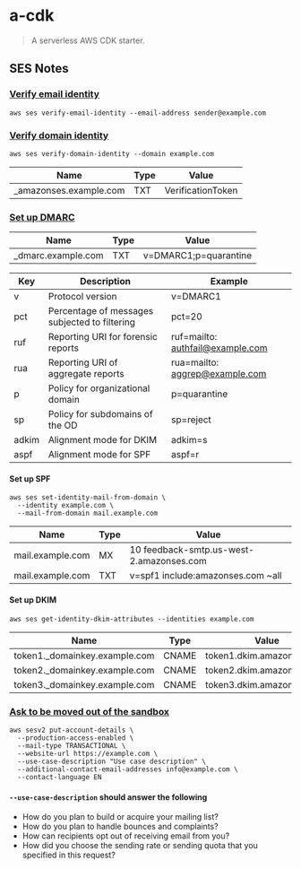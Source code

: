 # a-cdk

> A serverless AWS CDK starter.

## SES Notes

### [Verify email identity](https://docs.aws.amazon.com/ses/latest/DeveloperGuide/verify-email-addresses-procedure.html)

```shell script
aws ses verify-email-identity --email-address sender@example.com
```

### [Verify domain identity](https://docs.aws.amazon.com/ses/latest/DeveloperGuide/verify-domain-procedure.html)

```shell script
aws ses verify-domain-identity --domain example.com
```

| Name                    | Type | Value             |
| ----------------------- | ---- | ----------------- |
| \_amazonses.example.com | TXT  | VerificationToken |

### [Set up DMARC](https://docs.aws.amazon.com/ses/latest/DeveloperGuide/send-email-authentication-dmarc.html)

| Name                | Type | Value                 |
| ------------------- | ---- | --------------------- |
| \_dmarc.example.com | TXT  | v=DMARC1;p=quarantine |

| Key   | Description                                   | Example                           |
| ----- | --------------------------------------------- | --------------------------------- |
| v     | Protocol version                              | v=DMARC1                          |
| pct   | Percentage of messages subjected to filtering | pct=20                            |
| ruf   | Reporting URI for forensic reports            | ruf=mailto\: authfail@example.com |
| rua   | Reporting URI of aggregate reports            | rua=mailto\: aggrep@example.com   |
| p     | Policy for organizational domain              | p=quarantine                      |
| sp    | Policy for subdomains of the OD               | sp=reject                         |
| adkim | Alignment mode for DKIM                       | adkim=s                           |
| aspf  | Alignment mode for SPF                        | aspf=r                            |

#### Set up SPF

```shell script
aws ses set-identity-mail-from-domain \
  --identity example.com \
  --mail-from-domain mail.example.com
```

| Name             | Type | Value                                    |
| ---------------- | ---- | ---------------------------------------- |
| mail.example.com | MX   | 10 feedback-smtp.us-west-2.amazonses.com |
| mail.example.com | TXT  | v=spf1 include:amazonses.com ~all        |

#### Set up DKIM

```shell script
aws ses get-identity-dkim-attributes --identities example.com
```

| Name                           | Type  | Value                     |
| ------------------------------ | ----- | ------------------------- |
| token1.\_domainkey.example.com | CNAME | token1.dkim.amazonses.com |
| token2.\_domainkey.example.com | CNAME | token2.dkim.amazonses.com |
| token3.\_domainkey.example.com | CNAME | token3.dkim.amazonses.com |

### [Ask to be moved out of the sandbox](https://docs.aws.amazon.com/ses/latest/DeveloperGuide/request-production-access.html?icmpid=docs_ses_console)

```shell script
aws sesv2 put-account-details \
  --production-access-enabled \
  --mail-type TRANSACTIONAL \
  --website-url https://example.com \
  --use-case-description "Use case description" \
  --additional-contact-email-addresses info@example.com \
  --contact-language EN
```

#### `--use-case-description` should answer the following

- How do you plan to build or acquire your mailing list?
- How do you plan to handle bounces and complaints?
- How can recipients opt out of receiving email from you?
- How did you choose the sending rate or sending quota that you specified in
  this request?
